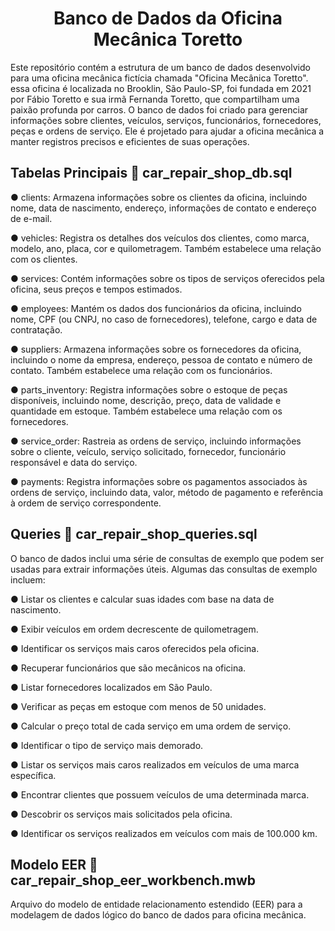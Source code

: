 <h1 align="center">Banco de Dados da Oficina Mecânica Toretto</h1>

Este repositório contém a estrutura de um banco de dados desenvolvido para uma oficina mecânica fictícia chamada "Oficina Mecânica Toretto". 
essa oficina é localizada no Brooklin, São Paulo-SP, foi fundada em 2021 por Fábio Toretto e sua irmã Fernanda Toretto, que compartilham uma paixão profunda por carros. 
O banco de dados foi criado para gerenciar informações sobre clientes, veículos, serviços, funcionários, fornecedores, peças e ordens de serviço. 
Ele é projetado para ajudar a oficina mecânica a manter registros precisos e eficientes de suas operações.

## Tabelas Principais 📁 car_repair_shop_db.sql
● clients: Armazena informações sobre os clientes da oficina, incluindo nome, data de nascimento, endereço, informações de contato e endereço de e-mail.

● vehicles: Registra os detalhes dos veículos dos clientes, como marca, modelo, ano, placa, cor e quilometragem. Também estabelece uma relação com os clientes.

● services: Contém informações sobre os tipos de serviços oferecidos pela oficina, seus preços e tempos estimados.

● employees: Mantém os dados dos funcionários da oficina, incluindo nome, CPF (ou CNPJ, no caso de fornecedores), telefone, cargo e data de contratação.

● suppliers: Armazena informações sobre os fornecedores da oficina, incluindo o nome da empresa, endereço, pessoa de contato e número de contato. Também estabelece uma relação com os funcionários.

● parts_inventory: Registra informações sobre o estoque de peças disponíveis, incluindo nome, descrição, preço, data de validade e quantidade em estoque. Também estabelece uma relação com os fornecedores.

● service_order: Rastreia as ordens de serviço, incluindo informações sobre o cliente, veículo, serviço solicitado, fornecedor, funcionário responsável e data do serviço.

● payments: Registra informações sobre os pagamentos associados às ordens de serviço, incluindo data, valor, método de pagamento e referência à ordem de serviço correspondente.

## Queries 📁 car_repair_shop_queries.sql
O banco de dados inclui uma série de consultas de exemplo que podem ser usadas para extrair informações úteis. Algumas das consultas de exemplo incluem:

● Listar os clientes e calcular suas idades com base na data de nascimento.

● Exibir veículos em ordem decrescente de quilometragem.

● Identificar os serviços mais caros oferecidos pela oficina.

● Recuperar funcionários que são mecânicos na oficina.

● Listar fornecedores localizados em São Paulo.

● Verificar as peças em estoque com menos de 50 unidades.

● Calcular o preço total de cada serviço em uma ordem de serviço.

● Identificar o tipo de serviço mais demorado.

● Listar os serviços mais caros realizados em veículos de uma marca específica.

● Encontrar clientes que possuem veículos de uma determinada marca.

● Descobrir os serviços mais solicitados pela oficina.

● Identificar os serviços realizados em veículos com mais de 100.000 km.

## Modelo EER 📁 car_repair_shop_eer_workbench.mwb
Arquivo do modelo de entidade relacionamento estendido (EER) para a modelagem de dados lógico do banco de dados para oficina mecânica.
